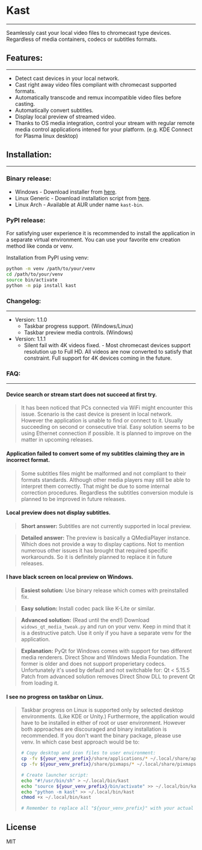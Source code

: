 # Kast
---
Seamlessly cast your local video files to chromecast type devices.
Regardless of media containers, codecs or subtitles formats.

## Features:
---
- Detect cast devices in your local network.
- Cast right away video files compliant with chromecast supported formats.
- Automatically transcode and remux incompatible video files before casting.
- Automatically convert subtitles.
- Display local preview of streamed video.
- Thanks to OS media integration, control your stream with regular remote media control applications intened for your platform.
(e.g. KDE Connect for Plasma linux desktop)

## Installation:
---

### Binary release:
- Windows - Download installer from [here](https://bitbucket.org/massultidev/kast/downloads/).
- Linux Generic - Download installation script from [here](https://bitbucket.org/massultidev/kast/downloads/).
- Linux Arch - Available at AUR under name `kast-bin`.

### PyPI release:
For satisfying user experience it is recommended to install the application in a separate virtual environment.
You can use your favorite env creation method like conda or venv.

Installation from PyPI using venv:
```sh
python -m venv /path/to/your/venv
cd /path/to/your/venv
source bin/activate
python -m pip install kast
```

### Changelog:
---
- Version: 1.1.0
    - Taskbar progress support. (Windows/Linux)
    - Taskbar preview media controls. (Windows)
- Version: 1.1.1
    - Silent fail with 4K videos fixed. - Most chromecast devices support resolution up to Full HD. All videos are now converted to satisfy that constraint. Full support for 4K devices coming in the future.

### FAQ:
---

#### Device search or stream start does not succeed at first try.
> It has been noticed that PCs connected via WiFi might encounter this issue.
Scenario is the cast device is present in local network.
However the application is unable to find or connect to it.
Usually succeeding on second or consecutive trial.
Easy solution seems to be using Ethernet connection if possible.
It is planned to improve on the matter in upcoming releases.

#### Application failed to convert some of my subtitles claiming they are in incorrect format.
> Some subtitles files might be malformed and not compliant to their formats standards.
Although other media players may still be able to interpret them correctly.
That might be due to some internal correction procedures.
Regardless the subtitles conversion module is planned to be improved in future releases.

#### Local preview does not display subtitles.
> **Short answer:**
Subtitles are not currently supported in local preview.

> **Detailed answer:**
The preview is basically a QMediaPlayer instance.
Which does not provide a way to display captions.
Not to mention numerous other issues it has brought that required specific workarounds.
So it is definitely planned to replace it in future releases.

#### I have black screen on local preview on Windows.
> **Easiest solution:**
Use binary release which comes with preinstalled fix.

> **Easy solution:**
Install codec pack like K-Lite or similar.

> **Advanced solution:**
(Read until the end!) Download `widows_qt_media_tweak.py` and run on your venv.
Keep in mind that it is a destructive patch.
Use it only if you have a separate venv for the application.

> **Explanation:**
PyQt for Windows comes with support for two different media renderers.
Direct Show and Windows Media Foundation.
The former is older and does not support properietary codecs.
Unfortunately it's used by default and not switchable for: Qt < 5.15.5
Patch from advanced solution removes Direct Show DLL to prevent Qt from loading it.

#### I see no progress on taskbar on Linux.
> Taskbar progress on Linux is supported only by selected desktop environments. (Like KDE or Unity.)
Furthermore, the application would have to be installed in either of root or user environment.
However both approaches are discouraged and binary installation is recommended.
If you don't want the binary package, please use venv.
In which case best approach would be to:
> ```sh
> # Copy desktop and icon files to user environment:
> cp -fv ${your_venv_prefix}/share/applications/* ~/.local/share/applications/
> cp -fv ${your_venv_prefix}/share/pixmaps/* ~/.local/share/pixmaps/
>
> # Create launcher script:
> echo "#!/usr/bin/sh" > ~/.local/bin/kast
> echo "source ${your_venv_prefix}/bin/activate" >> ~/.local/bin/kast
> echo "python -m kast" >> ~/.local/bin/kast
> chmod +x ~/.local/bin/kast
>
> # Remember to replace all "${your_venv_prefix}" with your actual path!
> ```

## License
MIT
